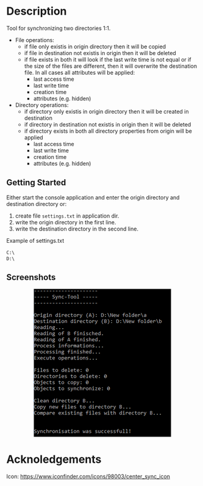 # Description
Tool for synchronizing two directories 1:1.
- File operations:
	- if file only existis in origin directory then it will be copied
	- if file in destination not existis in origin then it will be deleted
	- if file exists in both it will look if the last write time is not equal or if the size of the files are different, then it will overwrite the destination file. In all cases all attributes will be applied:
		- last access time
		- last write time 
		- creation time 
		- attributes (e.g. hidden)
- Directory operations:
	- if directory only existis in origin directory then it will be created in destination
	- if directory in destination not existis in origin then it will be deleted
	- if directory exists in both all directory properties from origin will be applied
		- last access time
		- last write time 
		- creation time 
		- attributes (e.g. hidden)
		
## Getting Started
Either start the console application and enter the origin directory and destination directory or:
1. create file `settings.txt` in application dir.
2. write the origin directory in the first line.
3. write the destination directory in the second line.

Example of settings.txt
```
C:\
D:\
```

## Screenshots

<p align="center">
  <img src="/screenshots/console.png">
</p>

# Acknoledgements
Icon: https://www.iconfinder.com/icons/98003/center_sync_icon